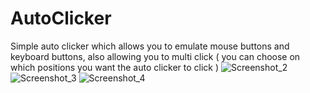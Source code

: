 # AutoClicker
Simple auto clicker which allows you to emulate mouse buttons and keyboard buttons, also allowing you to multi click ( you can choose on which positions you want the auto clicker to click )
![Screenshot_2](https://user-images.githubusercontent.com/19394845/139079587-a978c338-084d-487a-9fc3-61c25388900d.png)
![Screenshot_3](https://user-images.githubusercontent.com/19394845/139079590-1618bc0c-1ea0-4bc9-8253-62fe341e7bd4.png)
![Screenshot_4](https://user-images.githubusercontent.com/19394845/139079591-79a5f345-b8e9-4fc9-b1b9-8157cc8914fc.png)
